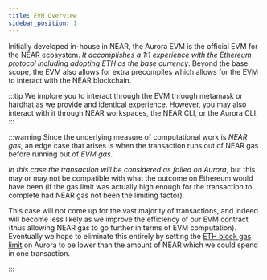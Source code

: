 ```yaml
---
title: EVM Overview
sidebar_position: 1
---
```


Initially developed in-house in NEAR, the Aurora EVM is the official EVM for the
NEAR ecosystem. _It accomplishes a 1:1 experience with the Ethereum protocol
including adopting ETH as the base currency_. Beyond the base scope, the EVM also allows
for extra precompiles which allows for the EVM to interact with the NEAR blockchain.

:::tip
We implore you to interact through the EVM through metamask or hardhat as we provide
and identical experience. However, you may also interact with it through NEAR workspaces,
the NEAR CLI, or the Aurora CLI.
:::

:::warning
Since the underlying measure of computational work is _NEAR gas_, an edge case that arises is when the
transaction runs out of NEAR gas before running out of _EVM gas_.

_In this case the transaction will be considered as failed on Aurora_, but this may or may not be
compatible with what the outcome on Ethereum would have been (if the gas limit was actually high
enough for the transaction to complete had NEAR gas not been the limiting factor).

This case will not come up for the vast majority of transactions, and indeed will become 
less likely as we improve the efficiency of our EVM contract (thus allowing NEAR gas to go further
in terms of EVM computation). Eventually we hope to eliminate this entirely by setting the [ETH block
gas limit] on Aurora to be lower than the amount of NEAR which we could spend in one transaction.

[ETH block gas limit]: https://ethereum.org/en/developers/docs/blocks/#block-size
:::
